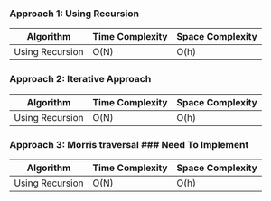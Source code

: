 ### Approach 1: Using Recursion

| Algorithm              | Time Complexity          | Space Complexity  |
|----------------------- | ------------------------ | ----------------- |
| Using Recursion        | O(N)                     | O(h)              |

### Approach 2: Iterative Approach

| Algorithm              | Time Complexity          | Space Complexity  |
|----------------------- | ------------------------ | ----------------- |
| Using Recursion        | O(N)                     | O(h)              |

### Approach 3: Morris traversal ### Need To Implement

| Algorithm              | Time Complexity          | Space Complexity  |
|----------------------- | ------------------------ | ----------------- |
| Using Recursion        | O(N)                     | O(h)              |
